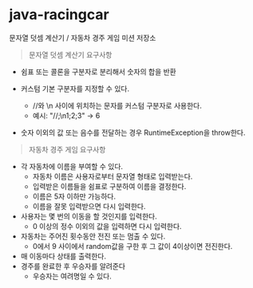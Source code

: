 # java-racingcar
문자열 덧셈 계산기 / 자동차 경주 게임 미션 저장소

> 문자열 덧셈 계산기 요구사항
- 쉼표 또는 콜론을 구분자로 분리해서 숫자의 합을 반환

- 커스텀 기본 구분자를 지정할 수 있다.
  - //와 \n 사이에 위치하는 문자를 커스텀 구분자로 사용한다.
  - 예시: "//;\n1;2;3" -> 6

- 숫자 이외의 값 또는 음수를 전달하는 경우 RuntimeException을 throw한다.



> 자동차 경주 게임 요구사항

- 각 자동차에 이름을 부여할 수 있다.
  - 자동차 이름은 사용자로부터 문자열 형태로 입력받는다.
  - 입력받은 이름들을 쉼표로 구분하여 이름을 결정한다.
  - 이름은 5자 이하만 가능하다.
  - 이름을 잘못 입력받으면 다시 입력한다.
- 사용자는 몇 번의 이동을 할 것인지를 입력한다.
  - 0 이상의 정수 이외의 값을 입력하면 다시 입력한다.
- 자동차는 주어진 횟수동안 전진 또는 멈출 수 있다.
  - 0에서 9 사이에서 random값을 구한 후 그 값이 4이상이면 전진한다.
- 매 이동마다 상태를 출력한다.
- 경주를 완료한 후 우승자를 알려준다
  - 우승자는 여려명일 수 있다.